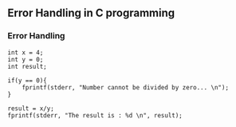 ## Error Handling in C programming

### Error Handling

```
int x = 4;
int y = 0;
int result;

if(y == 0){
    fprintf(stderr, "Number cannot be divided by zero... \n");
}

result = x/y;
fprintf(stderr, "The result is : %d \n", result);
```
